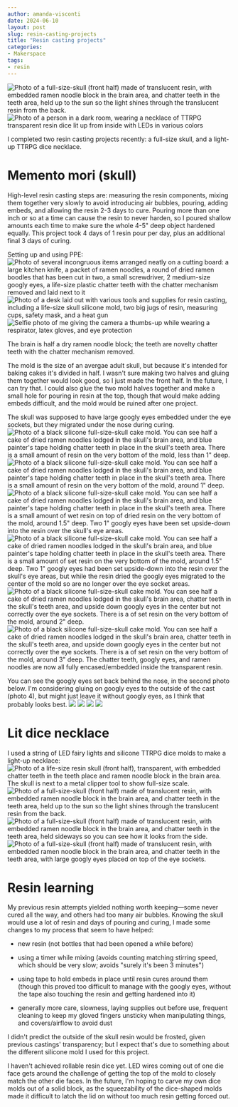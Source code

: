 ```yaml
---
author: amanda-visconti
date: 2024-06-10
layout: post
slug: resin-casting-projects
title: "Resin casting projects"
categories:
- Makerspace
tags:
- resin
---
```


![Photo of a full-size-skull (front half) made of translucent resin, with embedded ramen noodle block in the brain area, and chatter teeth in the teeth area, held up to the sun so the light shines through the translucent resin from the back.](https://www.amandavisconti.com/wp-content/uploads/2024/05/IMG_7885-768x1024.png)
![Photo of a person in a dark room, wearing a necklace of TTRPG transparent resin dice lit up from inside with LEDs in various colors](https://www.amandavisconti.com/wp-content/uploads/2024/05/IMG_7870-769x1024.png)

I completed two resin casting projects recently: a full-size skull, and a light-up TTRPG dice necklace.

# Memento mori (skull)

High-level resin casting steps are: measuring the resin components, mixing them together very slowly to avoid introducing air bubbles, pouring, adding embeds, and allowing the resin 2-3 days to cure. Pouring more than one inch or so at a time can cause the resin to never harden, so I poured shallow amounts each time to make sure the whole 4-5" deep object hardened equally. This project took 4 days of 1 resin pour per day, plus an additional final 3 days of curing.

Setting up and using PPE:
![Photo of several incongruous items arranged neatly on a cutting board: a large kitchen knife, a packet of ramen noodles, a round of dried ramen boodles that has been cut in two, a small screwdriver, 2 medium-size googly eyes, a life-size plastic chatter teeth with the chatter mechanism removed and laid next to it](https://www.amandavisconti.com/wp-content/uploads/2024/05/IMG_7822-1024x768.png)
![Photo of a desk laid out with various tools and supplies for resin casting, including a life-size skull silicone mold, two big jugs of resin, measuring cups, safety mask, and a heat gun](https://www.amandavisconti.com/wp-content/uploads/2024/05/IMG_7825-1024x768.png)
![Selfie photo of me giving the camera a thumbs-up while wearing a respirator, latex gloves, and eye protection](https://www.amandavisconti.com/wp-content/uploads/2024/05/IMG_7835-769x1024.png)

The brain is half a dry ramen noodle block; the teeth are novelty chatter teeth with the chatter mechanism removed. 

The mold is the size of an avergae adult skull, but because it's intended for baking cakes it's divided in half. I wasn't sure making two halves and gluing them together would look good, so I just made the front half. In the future, I can try that. I could also glue the two mold halves together and make a small hole for pouring in resin at the top, though that would make adding embeds difficult, and the mold would be ruined after one project.

The skull was supposed to have large googly eyes embedded under the eye sockets, but they migrated under the nose during curing.
![Photo of a black silicone full-size-skull cake mold. You can see half a cake of dried ramen noodles lodged in the skull's brain area, and blue painter's tape holding chatter teeth in place in the skull's teeth area. There is a small amount of resin on the very bottom of the mold, less than 1" deep.](https://www.amandavisconti.com/wp-content/uploads/2024/05/IMG_7833-768x1024.png)
![Photo of a black silicone full-size-skull cake mold. You can see half a cake of dried ramen noodles lodged in the skull's brain area, and blue painter's tape holding chatter teeth in place in the skull's teeth area. There is a small amount of resin on the very bottom of the mold, around 1" deep.](https://www.amandavisconti.com/wp-content/uploads/2024/05/IMG_7834-1024x768.png)
![Photo of a black silicone full-size-skull cake mold. You can see half a cake of dried ramen noodles lodged in the skull's brain area, and blue painter's tape holding chatter teeth in place in the skull's teeth area. There is a small amount of wet resin on top of dried resin on the very bottom of the mold, around 1.5" deep. Two 1" googly eyes have been set upside-down into the resin over the skull's eye areas.](https://www.amandavisconti.com/wp-content/uploads/2024/05/IMG_7836-1024x768.png)
![Photo of a black silicone full-size-skull cake mold. You can see half a cake of dried ramen noodles lodged in the skull's brain area, and blue painter's tape holding chatter teeth in place in the skull's teeth area. There is a small amount of set resin on the very bottom of the mold, around 1.5" deep. Two 1" googly eyes had been set upside-down into the resin over the skull's eye areas, but while the resin dried the googly eyes migrated to the center of the mold so are no longer over the eye socket areas.](https://www.amandavisconti.com/wp-content/uploads/2024/05/IMG_7838-1024x768.png)
![Photo of a black silicone full-size-skull cake mold. You can see half a cake of dried ramen noodles lodged in the skull's brain area, chatter teeth in the skull's teeth area, and upside down googly eyes in the center but not correctly over the eye sockets. There is a of set resin on the very bottom of the mold, around 2" deep.](https://www.amandavisconti.com/wp-content/uploads/2024/05/IMG_7846-1024x768.png)
![Photo of a black silicone full-size-skull cake mold. You can see half a cake of dried ramen noodles lodged in the skull's brain area, chatter teeth in the skull's teeth area, and upside down googly eyes in the center but not correctly over the eye sockets. There is a of set resin on the very bottom of the mold, around 3" deep. The chatter teeth, googly eyes, and ramen noodles are now all fully encased/embedded inside the transparent resin.](https://www.amandavisconti.com/wp-content/uploads/2024/05/IMG_7877-1024x768.png)

You can see the googly eyes set back behind the nose, in the second photo below. I'm considering gluing on googly eyes to the outside of the cast (photo 4), but might just leave it without googly eyes, as I think that probably looks best.
![](https://www.amandavisconti.com/wp-content/uploads/2024/05/IMG_7882-1024x768.png)
![](https://www.amandavisconti.com/wp-content/uploads/2024/05/IMG_7885-768x1024.png)
![](https://www.amandavisconti.com/wp-content/uploads/2024/05/IMG_7886-1024x768.png)
![](https://www.amandavisconti.com/wp-content/uploads/2024/05/IMG_7894-1024x768.png)

# Lit dice necklace

I used a string of LED fairy lights and silicone TTRPG dice molds to make a light-up necklace:
![Photo of a life-size resin skull (front half), transparent, with embedded chatter teeth in the teeth place and ramen noodle block in the brain area. The skull is next to a metal clipper tool to show full-size scale.](https://www.amandavisconti.com/wp-content/uploads/2024/05/4.jpg)
![Photo of a full-size-skull (front half) made of translucent resin, with embedded ramen noodle block in the brain area, and chatter teeth in the teeth area, held up to the sun so the light shines through the translucent resin from the back.](https://www.amandavisconti.com/wp-content/uploads/2024/05/IMG_7860-1024x768.png)
![Photo of a full-size-skull (front half) made of translucent resin, with embedded ramen noodle block in the brain area, and chatter teeth in the teeth area, held sideways so you can see how it looks from the side.](https://www.amandavisconti.com/wp-content/uploads/2024/05/IMG_7862-1024x768.png)
![Photo of a full-size-skull (front half) made of translucent resin, with embedded ramen noodle block in the brain area, and chatter teeth in the teeth area, with large googly eyes placed on top of the eye sockets.](https://www.amandavisconti.com/wp-content/uploads/2024/05/IMG_7870-769x1024.png)

# Resin learning

My previous resin attempts yielded nothing worth keeping—some never cured all the way, and others had too many air bubbles. Knowing the skull would use a lot of resin and days of pouring and curing, I made some changes to my process that seem to have helped:

* new resin (not bottles that had been opened a while before)

* using a timer while mixing (avoids counting matching stirring speed, which should be very slow; avoids "surely it's been 3 minutes")

* using tape to hold embeds in place until resin cures around them (though this proved too difficult to manage with the googly eyes, without the tape also touching the resin and getting hardened into it)

* generally more care, slowness, laying supplies out before use, frequent cleaning to keep my gloved fingers unsticky when manipulating things, and covers/airflow to avoid dust

I didn't predict the outside of the skull resin would be frosted, given previous castings' transparency; but I expect that's due to something about the different silicone mold I used for this project.

I haven't achieved rollable resin dice yet. LED wires coming out of one die face gets around the challenge of getting the top of the mold to closely match the other die faces. In the future, I'm hoping to carve my own dice molds out of a solid block, as the squeezability of the dice-shaped molds made it difficult to latch the lid on without too much resin getting forced out.
